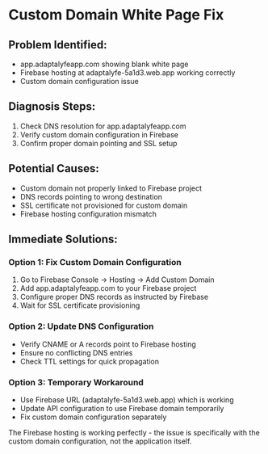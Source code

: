 # Custom Domain White Page Fix

## Problem Identified:
- app.adaptalyfeapp.com showing blank white page
- Firebase hosting at adaptalyfe-5a1d3.web.app working correctly
- Custom domain configuration issue

## Diagnosis Steps:
1. Check DNS resolution for app.adaptalyfeapp.com
2. Verify custom domain configuration in Firebase
3. Confirm proper domain pointing and SSL setup

## Potential Causes:
- Custom domain not properly linked to Firebase project
- DNS records pointing to wrong destination
- SSL certificate not provisioned for custom domain
- Firebase hosting configuration mismatch

## Immediate Solutions:

### Option 1: Fix Custom Domain Configuration
1. Go to Firebase Console → Hosting → Add Custom Domain
2. Add app.adaptalyfeapp.com to your Firebase project
3. Configure proper DNS records as instructed by Firebase
4. Wait for SSL certificate provisioning

### Option 2: Update DNS Configuration
- Verify CNAME or A records point to Firebase hosting
- Ensure no conflicting DNS entries
- Check TTL settings for quick propagation

### Option 3: Temporary Workaround
- Use Firebase URL (adaptalyfe-5a1d3.web.app) which is working
- Update API configuration to use Firebase domain temporarily
- Fix custom domain configuration separately

The Firebase hosting is working perfectly - the issue is specifically with the custom domain configuration, not the application itself.